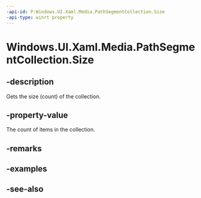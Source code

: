 ```yaml
---
-api-id: P:Windows.UI.Xaml.Media.PathSegmentCollection.Size
-api-type: winrt property
---
```


<!-- Property syntax
public uint Size { get; }
-->

# Windows.UI.Xaml.Media.PathSegmentCollection.Size

## -description
Gets the size (count) of the collection.



## -property-value
The count of items in the collection.

## -remarks

## -examples

## -see-also
